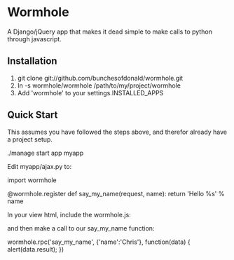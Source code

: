 # Wormhole

A Django/jQuery app that makes it dead simple to make calls to python through javascript.

## Installation

1. git clone git://github.com/bunchesofdonald/wormhole.git
2. ln -s wormhole/wormhole /path/to/my/project/wormhole
3. Add 'wormhole' to your settings.INSTALLED_APPS

## Quick Start

This assumes you have followed the steps above, and therefor already have a project setup.

./manage start app myapp

Edit myapp/ajax.py to:

import wormhole

@wormhole.register
def say_my_name(request, name):
    return 'Hello %s' % name

In your view html, include the wormhole.js:
<script src="{{ STATIC_URL }}wormhole.js"></script>

and then make a call to our say_my_name function:

wormhole.rpc('say_my_name', {'name':'Chris'}, function(data) { alert(data.result); })
